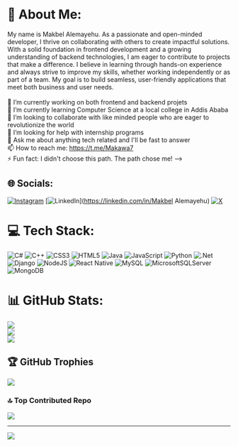 # 💫 About Me:
My name is Makbel Alemayehu. As a passionate and open-minded developer, I thrive on collaborating with others to create impactful solutions. With a solid foundation in frontend development and a growing understanding of backend technologies, I am eager to contribute to projects that make a difference. I believe in learning through hands-on experience and always strive to improve my skills, whether working independently or as part of a team. My goal is to build seamless, user-friendly applications that meet both business and user needs.<br><br>🔭 I’m currently working on both frontend and backend projets<br>🌱 I’m currently learning Computer Science at a local college in Addis Ababa<br>👯 I’m looking to collaborate with like minded people who are eager to revolutionize the world<br>🤔 I’m looking for help with internship programs<br>💬 Ask me about anything tech related and I'll be fast to answer<br>📫 How to reach me: https://t.me/Makawa7<br>⚡ Fun fact: I didn't choose this path. The path chose me! -->


## 🌐 Socials:
[![Instagram](https://img.shields.io/badge/Instagram-%23E4405F.svg?logo=Instagram&logoColor=white)](https://instagram.com/makbel.alemayehu) [![LinkedIn](https://img.shields.io/badge/LinkedIn-%230077B5.svg?logo=linkedin&logoColor=white)](https://linkedin.com/in/Makbel Alemayehu) [![X](https://img.shields.io/badge/X-black.svg?logo=X&logoColor=white)](https://x.com/MakAlemNega) 

# 💻 Tech Stack:
![C#](https://img.shields.io/badge/c%23-%23239120.svg?style=plastic&logo=csharp&logoColor=white) ![C++](https://img.shields.io/badge/c++-%2300599C.svg?style=plastic&logo=c%2B%2B&logoColor=white) ![CSS3](https://img.shields.io/badge/css3-%231572B6.svg?style=plastic&logo=css3&logoColor=white) ![HTML5](https://img.shields.io/badge/html5-%23E34F26.svg?style=plastic&logo=html5&logoColor=white) ![Java](https://img.shields.io/badge/java-%23ED8B00.svg?style=plastic&logo=openjdk&logoColor=white) ![JavaScript](https://img.shields.io/badge/javascript-%23323330.svg?style=plastic&logo=javascript&logoColor=%23F7DF1E) ![Python](https://img.shields.io/badge/python-3670A0?style=plastic&logo=python&logoColor=ffdd54) ![.Net](https://img.shields.io/badge/.NET-5C2D91?style=plastic&logo=.net&logoColor=white) ![Django](https://img.shields.io/badge/django-%23092E20.svg?style=plastic&logo=django&logoColor=white) ![NodeJS](https://img.shields.io/badge/node.js-6DA55F?style=plastic&logo=node.js&logoColor=white) ![React Native](https://img.shields.io/badge/react_native-%2320232a.svg?style=plastic&logo=react&logoColor=%2361DAFB) ![MySQL](https://img.shields.io/badge/mysql-4479A1.svg?style=plastic&logo=mysql&logoColor=white) ![MicrosoftSQLServer](https://img.shields.io/badge/Microsoft%20SQL%20Server-CC2927?style=plastic&logo=microsoft%20sql%20server&logoColor=white) ![MongoDB](https://img.shields.io/badge/MongoDB-%234ea94b.svg?style=plastic&logo=mongodb&logoColor=white)
# 📊 GitHub Stats:
![](https://github-readme-stats.vercel.app/api?username=MakAlemNega&theme=dark&hide_border=false&include_all_commits=false&count_private=false)<br/>
![](https://github-readme-streak-stats.herokuapp.com/?user=MakAlemNega&theme=dark&hide_border=false)<br/>
![](https://github-readme-stats.vercel.app/api/top-langs/?username=MakAlemNega&theme=dark&hide_border=false&include_all_commits=false&count_private=false&layout=compact)

## 🏆 GitHub Trophies
![](https://github-profile-trophy.vercel.app/?username=MakAlemNega&theme=radical&no-frame=true&no-bg=false&margin-w=4)

### 🔝 Top Contributed Repo
![](https://github-contributor-stats.vercel.app/api?username=MakAlemNega&limit=5&theme=dark&combine_all_yearly_contributions=true)

---
[![](https://visitcount.itsvg.in/api?id=MakAlemNega&icon=0&color=0)](https://visitcount.itsvg.in)

<!-- Proudly created with GPRM ( https://gprm.itsvg.in ) -->
